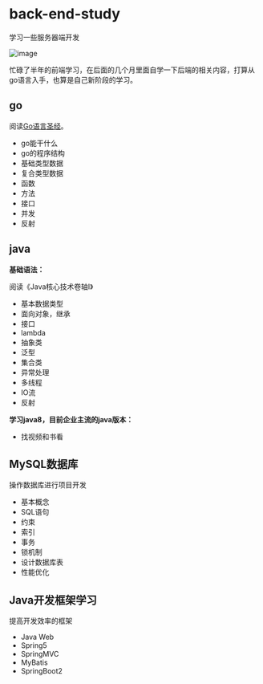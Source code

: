 # back-end-study
学习一些服务器端开发

![image](https://user-images.githubusercontent.com/62100025/145819982-28882126-0c28-4053-b36b-22d46f9b19ac.png)


忙碌了半年的前端学习，在后面的几个月里面自学一下后端的相关内容，打算从go语言入手，也算是自己新阶段的学习。

## go

阅读[Go语言圣经](https://books.studygolang.com/gopl-zh/)。

- go能干什么
- go的程序结构
- 基础类型数据
- 复合类型数据
- 函数
- 方法
- 接口
- 并发
- 反射

## java

**基础语法：**

阅读《Java核心技术卷轴Ⅰ》

- 基本数据类型
- 面向对象，继承
- 接口
- lambda
- 抽象类
- 泛型
- 集合类
- 异常处理
- 多线程
- IO流
- 反射

**学习java8，目前企业主流的java版本：**
- 找视频和书看

## MySQL数据库

操作数据库进行项目开发

- 基本概念
- SQL语句
- 约束
- 索引
- 事务
- 锁机制
- 设计数据库表
- 性能优化

## Java开发框架学习

提高开发效率的框架

- Java Web
- Spring5
- SpringMVC
- MyBatis
- SpringBoot2

